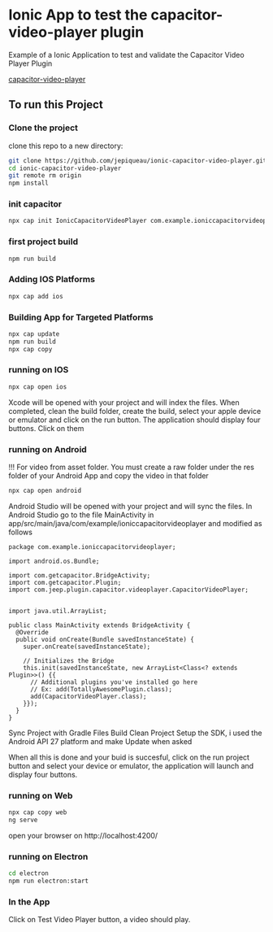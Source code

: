# Ionic App to test the capacitor-video-player plugin
Example of a Ionic Application to test and validate the Capacitor Video Player Plugin

[capacitor-video-player](https://github.com/jepiqueau/capacitor-video-player)

## To run this Project
### Clone the project

clone this repo to a new directory:

```bash
git clone https://github.com/jepiqueau/ionic-capacitor-video-player.git ionic-capacitor-video-player
cd ionic-capacitor-video-player
git remote rm origin
npm install
```

### init capacitor

```bash
npx cap init IonicCapacitorVideoPlayer com.example.ioniccapacitorvideoplayer
```

### first project build

```bash
npm run build
```

### Adding IOS Platforms
```bash
npx cap add ios
```

### Building App for Targeted Platforms

```bash
npx cap update
npm run build
npx cap copy
```

### running on IOS

```bash
npx cap open ios
``` 

Xcode will be opened with your project and will index the files. When completed, clean the build folder, create the build, select your apple device or emulator and click on the run button. The application should display four buttons. Click on them

### running on Android

!!! For video from asset folder. You must create a raw folder under the res folder of your Android App and copy the video in that folder

```bash
npx cap open android
``` 
Android Studio will be opened with your project and will sync the files.
In Android Studio go to the file MainActivity in app/src/main/java/com/example/ioniccapacitorvideoplayer and modified as follows

```
package com.example.ioniccapacitorvideoplayer;

import android.os.Bundle;

import com.getcapacitor.BridgeActivity;
import com.getcapacitor.Plugin;
import com.jeep.plugin.capacitor.videoplayer.CapacitorVideoPlayer;


import java.util.ArrayList;

public class MainActivity extends BridgeActivity {
  @Override
  public void onCreate(Bundle savedInstanceState) {
    super.onCreate(savedInstanceState);

    // Initializes the Bridge
    this.init(savedInstanceState, new ArrayList<Class<? extends Plugin>>() {{
      // Additional plugins you've installed go here
      // Ex: add(TotallyAwesomePlugin.class);
      add(CapacitorVideoPlayer.class);
    }});
  }
}

```
Sync Project with Gradle Files
Build Clean Project
Setup the SDK, i used the Android API 27 platform
and make Update when asked

When all this is done and your buid is succesful, click on the run project button and select your device or emulator, the application will launch and display four buttons.

### running on Web

```bash
npx cap copy web
ng serve
``` 

open your browser on http://localhost:4200/

### running on Electron

```bash
cd electron
npm run electron:start
``` 

### In the App

Click on Test Video Player button, a video should play.



